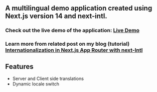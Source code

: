 ## A multilingual demo application created using Next.js version 14 and next-intl.

### Check out the live demo of the application: [Live Demo](https://next-multilang.vercel.app/en)

### Learn more from related post on my blog (tutorial) [Internationalization in Next.js App Router with next-Intl](https://www.tarabasz.dev/blog/internationalization-in-nextjs-app-router-with-next-intl)

## Features

- Server and Client side translations
- Dynamic locale switch

